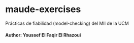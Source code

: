 # maude-exercises
Prácticas de fiabilidad (model-checking) del MII de la UCM

#### Author: Youssef El Faqir El Rhazoui
